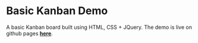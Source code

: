 # Basic Kanban Demo

A basic Kanban board built using HTML, CSS + JQuery. The demo is live on github pages **[here](https://gwpicard.github.io/basic-kanban/)**.

